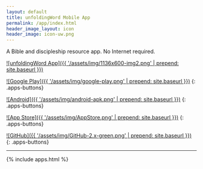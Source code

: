 ```yaml
---
layout: default
title: unfoldingWord Mobile App
permalink: /app/index.html
header_image_layout: icon
header_image: icon-uw.png
---
```


A Bible and discipleship resource app. No Internet required.

[![unfoldingWord App]({{ '/assets/img/1136x600-img2.png' | prepend: site.baseurl }})](https://play.google.com/store/apps/details?id=com.unfoldingword.androidapp)

<div class="row">
<div class="col-sm-3 text-center">

[![Google Play]({{ '/assets/img/google-play.png' | prepend: site.baseurl }})](https://play.google.com/store/apps/details?id=com.unfoldingword.androidapp)
{: .apps-buttons}

</div>
<div class="col-sm-3 text-center">

[![Android]({{ '/assets/img/android-apk.png' | prepend: site.baseurl }})](https://github.com/unfoldingWord-dev/uw-android/releases)
{: .apps-buttons}

</div>
<div class="col-sm-3 text-center">

[![App Store]({{ '/assets/img/AppStore.png' | prepend: site.baseurl }})](https://itunes.apple.com/us/app/unfoldingword/id925570688?mt=8)
{: .apps-buttons}

</div>
<div class="col-sm-3 text-center">

[![GitHub]({{ '/assets/img/GitHub-2.x-green.png' | prepend: site.baseurl }})](https://github.com/unfoldingWord/uw-android)
{: .apps-buttons}

</div>
</div>


* * * * *


{% include apps.html %}
